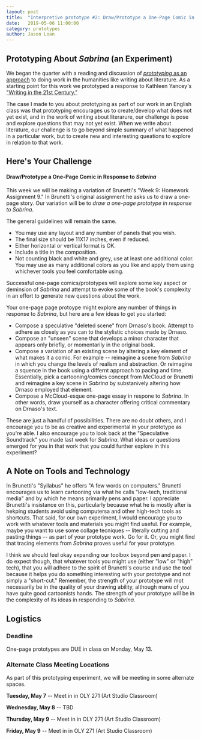 ```yaml
---
layout: post
title:  "Interpretive prototype #2: Draw/Prototype a One-Page Comic in Response to *Sabrina*" 
date:   2019-05-06 11:00:00
category: prototypes
author: Jason Loan 
---
```



## Prototyping About *Sabrina* (an Experiment)

We began the quarter with a reading and discussion of [*prototyping* as an approach](https://digitalpedagogy.mla.hcommons.org/keywords/prototype/) to doing work in the humanities like writing about literature. As a starting point for this work we prototyped a response to Kathleen Yancey's ["Writing in the 21st Century."](https://www.nwp.org/cs/public/print/resource/2852)

The case I made to you about prototyping as part of our work in an English class was that prototyping encourages us to create/develop what does not yet exist, and in the work of writing about literarure, our challenge is pose and explore questions that may not yet exist. When we write about literature, our challenge is to go beyond simple summary of what happened in a particular work, but to create new and interesting queations to explore in relation to that work.

## Here's Your Challenge

#### Draw/Prototype a One-Page Comic in Response to *Sabrina*

This week we will be making a variation of Brunetti's "Week 9: Homework Assignment 9." In Brunetti's original assignment he asks us to draw a one-page story. Our variation will be to *draw a one-page prototype in response to Sabrina*.

The general guidelines will remain the same.

* You may use any layout and any number of panels that you wish.
* The final size should be 11X17 inches, even if reduced.
* Either horizontal or vertical format is OK.
* Include a title in the composition.
* Not counting black and white and grey, use at least one additional color. You may use as many additional colors as you like and apply them using whichever tools you feel comfortable using.

Successful one-page comics/prototypes will explore some key aspect or deminsion of *Sabrina* and attempt to evoke some of the book's complexity in an effort to generate new questions about the work.

Your one-page page protoype might explore any number of things in response to *Sabrina*, but here are a few ideas to get you started:

* Compose a speculative "deleted scene" from Drnaso's book. Attempt to adhere as closely as you can to the stylistic choices made by Drnaso.
* Compose an "unseen" scene that develops a minor character that appears only briefly, or momentarily in the original book.
* Compose a variation of an existing scene by altering a key element of what makes it a comic. For example -- reimagine a scene from *Sabrina* in which you change the levels of realism and abstraction. Or reimagine a squence in the book using a differnt approach to pacing and time. Essentially, pick a cartooning/comics concept from McCloud or Brunetti and reimagine a key scene in *Sabrina* by substanively altering how Drnaso employed that element.
* Compose a McCloud-esque one-page essay in respone to *Sabrina*. In other words, draw yourself as a character offering critical commentary on Drnaso's text.

These are just a handful of possibilities. There are no doubt others, and I encourage you to be as creative and experimental in your prototype as you're able. I also encourage you to look back at the "Speculative Soundtrack" you made last week for *Sabrina*. What ideas or questions emerged for you in that work that you could further explore in this experiment?

## A Note on Tools and Technology

In Brunetti's "Syllabus" he offers "A few words on computers." Brunetti encourages us to learn cartooning via what he calls "low-tech, traditional media" and by which he means primarily pens and paper. I appreciate Brunetti's insistance on this, particularly because what he is mostly after is hekping students avoid using computersa and other high-tech tools as shortcuts. That said, for our own experiment, I would encourage you to work with whatever tools and materials you might find useful. For example, maybe you want to use some collage tecniques -- literally cutting and pasting things -- as part of your prototype work. Go for it. Or, you might find that tracing elements from *Sabrina* proves useful for your prototype. 

I think we should feel okay expanding our toolbox beyond pen and paper. I do expect though, that whatever tools you might use (either "low" or "high" tech), that you will adhere to the spirit of Brunetti's course and use the tool because it helps you do something interesting with your prototype and not simply a "short-cut." Remember, the strength of your prototype will mot necessarily be in the quality of your drawing ability, although manu of you have quite good cartoonists hands. The strength of your prototype will be in the complexity of its ideas in responding to *Sabrina*.

## Logistics

### Deadline

One-page prototypes are DUE in class on Monday, May  13. 

### Alternate Class Meeting Locations

As part of this prototyping experiment, we will be meeting in some alternate spaces.

**Tuesday, May 7** -- Meet in in OLY 271 (Art Studio Classroom)

**Wednesday, May 8** -- TBD

**Thursday, May 9** --  Meet in in OLY 271 (Art Studio Classroom)

**Friday, May 9** --  Meet in in OLY 271 (Art Studio Classroom)






